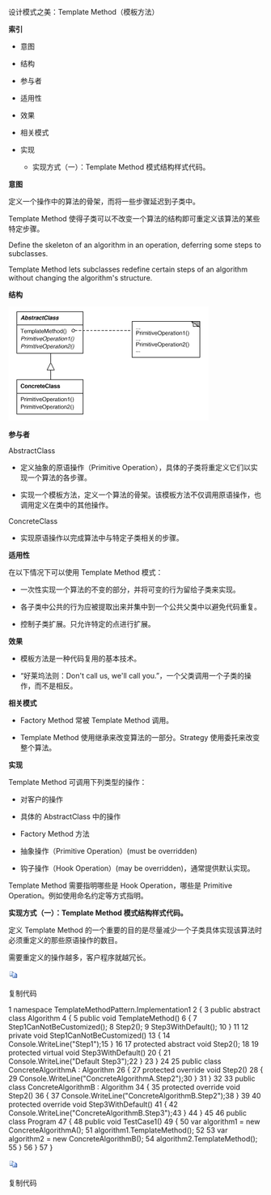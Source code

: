 设计模式之美：Template Method（模板方法）

**索引**

-   意图

-   结构

-   参与者

-   适用性

-   效果

-   相关模式

-   实现

    -   实现方式（一）：Template Method 模式结构样式代码。

**意图**

定义一个操作中的算法的骨架，而将一些步骤延迟到子类中。

Template Method 使得子类可以不改变一个算法的结构即可重定义该算法的某些特定步骤。

Define the skeleton of an algorithm in an operation, deferring some steps to
subclasses.

Template Method lets subclasses redefine certain steps of an algorithm without
changing the algorithm's structure.

**结构**

![618336243562.png](media/62502293d8ec3c5ee0cb6130ba088ad9.png)

**参与者**

AbstractClass

-   定义抽象的原语操作（Primitive
    Operation），具体的子类将重定义它们以实现一个算法的各步骤。

-   实现一个模板方法，定义一个算法的骨架。该模板方法不仅调用原语操作，也调用定义在类中的其他操作。

ConcreteClass

-   实现原语操作以完成算法中与特定子类相关的步骤。

**适用性**

在以下情况下可以使用 Template Method 模式：

-   一次性实现一个算法的不变的部分，并将可变的行为留给子类来实现。

-   各子类中公共的行为应被提取出来并集中到一个公共父类中以避免代码重复。

-   控制子类扩展。只允许特定的点进行扩展。

**效果**

-   模板方法是一种代码复用的基本技术。

-   “好莱坞法则：Don't call us, we'll call
    you.”，一个父类调用一个子类的操作，而不是相反。

**相关模式**

-   Factory Method 常被 Template Method 调用。

-   Template Method 使用继承来改变算法的一部分。Strategy
    使用委托来改变整个算法。

**实现**

Template Method 可调用下列类型的操作：

-   对客户的操作

-   具体的 AbstractClass 中的操作

-   Factory Method 方法

-   抽象操作（Primitive Operation）(must be overridden)

-   钩子操作（Hook Operation）(may be overridden)，通常提供默认实现。

Template Method 需要指明哪些是 Hook Operation，哪些是 Primitive
Operation。例如使用命名约定等方式指明。

**实现方式（一）：Template Method 模式结构样式代码。**

定义 Template Method
的一个重要的目的是尽量减少一个子类具体实现该算法时必须重定义的那些原语操作的数目。

需要重定义的操作越多，客户程序就越冗长。

![copycode.gif](media/51e409b11aa51c150090697429a953ed.gif)

复制代码

1 namespace TemplateMethodPattern.Implementation1 2 { 3 public abstract class
Algorithm 4 { 5 public void TemplateMethod() 6 { 7 Step1CanNotBeCustomized(); 8
Step2(); 9 Step3WithDefault(); 10 } 11 12 private void Step1CanNotBeCustomized()
13 { 14 Console.WriteLine("Step1");15 } 16 17 protected abstract void Step2();
18 19 protected virtual void Step3WithDefault() 20 { 21
Console.WriteLine("Default Step3");22 } 23 } 24 25 public class
ConcreteAlgorithmA : Algorithm 26 { 27 protected override void Step2() 28 { 29
Console.WriteLine("ConcreteAlgorithmA.Step2");30 } 31 } 32 33 public class
ConcreteAlgorithmB : Algorithm 34 { 35 protected override void Step2() 36 { 37
Console.WriteLine("ConcreteAlgorithmB.Step2");38 } 39 40 protected override void
Step3WithDefault() 41 { 42 Console.WriteLine("ConcreteAlgorithmB.Step3");43 } 44
} 45 46 public class Program 47 { 48 public void TestCase1() 49 { 50 var
algorithm1 = new ConcreteAlgorithmA(); 51 algorithm1.TemplateMethod(); 52 53 var
algorithm2 = new ConcreteAlgorithmB(); 54 algorithm2.TemplateMethod(); 55 } 56 }
57 }

![copycode.gif](media/51e409b11aa51c150090697429a953ed.gif)

复制代码
